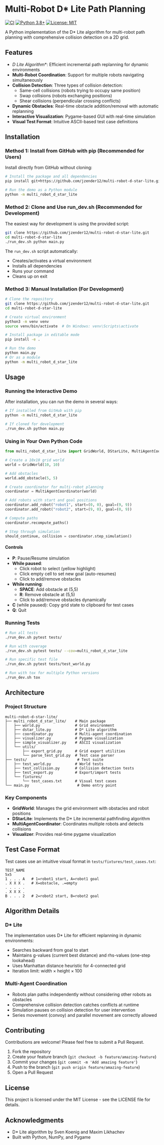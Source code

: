 # Multi-Robot D* Lite Path Planning

[![CI](https://github.com/jzender12/multi-robot-d-star-lite/actions/workflows/ci.yml/badge.svg)](https://github.com/jzender12/multi-robot-d-star-lite/actions/workflows/ci.yml)
[![Python 3.8+](https://img.shields.io/badge/python-3.8%2B-blue.svg)](https://www.python.org/downloads/)
[![License: MIT](https://img.shields.io/badge/License-MIT-yellow.svg)](https://opensource.org/licenses/MIT)

A Python implementation of the D* Lite algorithm for multi-robot path planning with comprehensive collision detection on a 2D grid.

## Features

- **D* Lite Algorithm**: Efficient incremental path replanning for dynamic environments
- **Multi-Robot Coordination**: Support for multiple robots navigating simultaneously
- **Collision Detection**: Three types of collision detection:
  - Same-cell collisions (robots trying to occupy same position)
  - Swap collisions (robots exchanging positions)
  - Shear collisions (perpendicular crossing conflicts)
- **Dynamic Obstacles**: Real-time obstacle addition/removal with automatic replanning
- **Interactive Visualization**: Pygame-based GUI with real-time simulation
- **Visual Test Format**: Intuitive ASCII-based test case definitions

## Installation

### Method 1: Install from GitHub with pip (Recommended for Users)

Install directly from GitHub without cloning:

```bash
# Install the package and all dependencies
pip install git+https://github.com/jzender12/multi-robot-d-star-lite.git

# Run the demo as a Python module
python -m multi_robot_d_star_lite
```

### Method 2: Clone and Use run_dev.sh (Recommended for Development)

The easiest way for development is using the provided script:

```bash
git clone https://github.com/jzender12/multi-robot-d-star-lite.git
cd multi-robot-d-star-lite
./run_dev.sh python main.py
```

The `run_dev.sh` script automatically:
- Creates/activates a virtual environment
- Installs all dependencies
- Runs your command
- Cleans up on exit

### Method 3: Manual Installation (For Development)

```bash
# Clone the repository
git clone https://github.com/jzender12/multi-robot-d-star-lite.git
cd multi-robot-d-star-lite

# Create virtual environment
python3 -m venv venv
source venv/bin/activate  # On Windows: venv\Scripts\activate

# Install package in editable mode
pip install -e .

# Run the demo
python main.py
# Or as a module
python -m multi_robot_d_star_lite
```

## Usage

### Running the Interactive Demo

After installation, you can run the demo in several ways:

```bash
# If installed from GitHub with pip
python -m multi_robot_d_star_lite

# If cloned for development
./run_dev.sh python main.py
```

### Using in Your Own Python Code

```python
from multi_robot_d_star_lite import GridWorld, DStarLite, MultiAgentCoordinator

# Create a 10x10 grid world
world = GridWorld(10, 10)

# Add obstacles
world.add_obstacle(5, 5)

# Create coordinator for multi-robot planning
coordinator = MultiAgentCoordinator(world)

# Add robots with start and goal positions
coordinator.add_robot("robot1", start=(0, 0), goal=(9, 9))
coordinator.add_robot("robot2", start=(9, 0), goal=(0, 9))

# Compute paths
coordinator.recompute_paths()

# Step through simulation
should_continue, collision = coordinator.step_simulation()
```

#### Controls

- **P**: Pause/Resume simulation
- **While paused**:
  - Click robot to select (yellow highlight)
  - Click empty cell to set new goal (auto-resumes)
  - Click to add/remove obstacles
- **While running**:
  - **SPACE**: Add obstacle at (5,5)
  - **R**: Remove obstacle at (5,5)
  - Click to add/remove obstacles dynamically
- **C** (while paused): Copy grid state to clipboard for test cases
- **Q**: Quit

### Running Tests

```bash
# Run all tests
./run_dev.sh pytest tests/

# Run with coverage
./run_dev.sh pytest tests/ --cov=multi_robot_d_star_lite

# Run specific test file
./run_dev.sh pytest tests/test_world.py

# Run with tox for multiple Python versions
./run_dev.sh tox
```

## Architecture

### Project Structure

```
multi-robot-d-star-lite/
├── multi_robot_d_star_lite/    # Main package
│   ├── world.py                # Grid environment
│   ├── dstar_lite.py           # D* Lite algorithm
│   ├── coordinator.py          # Multi-agent coordination
│   ├── visualizer.py           # Pygame visualization
│   ├── simple_visualizer.py    # ASCII visualization
│   └── utils/
│       ├── export_grid.py      # Grid export utilities
│       └── parse_test_grid.py  # Test case parser
├── tests/                       # Test suite
│   ├── test_world.py           # World tests
│   ├── test_collision.py       # Collision detection tests
│   ├── test_export.py          # Export/import tests
│   └── fixtures/
│       └── test_cases.txt      # Visual test cases
└── main.py                      # Demo entry point
```

### Key Components

- **GridWorld**: Manages the grid environment with obstacles and robot positions
- **DStarLite**: Implements the D* Lite incremental pathfinding algorithm
- **MultiAgentCoordinator**: Coordinates multiple robots and detects collisions
- **Visualizer**: Provides real-time pygame visualization

## Test Case Format

Test cases use an intuitive visual format in `tests/fixtures/test_cases.txt`:

```
TEST_NAME
5x5
1 . . . A   # 1=robot1 start, A=robot1 goal
. X X X .   # X=obstacle, .=empty
. . . . .
. X X X .
B . . . 2   # 2=robot2 start, B=robot2 goal
```

## Algorithm Details

### D* Lite

The implementation uses D* Lite for efficient replanning in dynamic environments:
- Searches backward from goal to start
- Maintains g-values (current best distance) and rhs-values (one-step lookahead)
- Uses Manhattan distance heuristic for 4-connected grid
- Iteration limit: width × height × 100

### Multi-Agent Coordination

- Robots plan paths independently without considering other robots as obstacles
- Comprehensive collision detection catches conflicts at runtime
- Simulation pauses on collision detection for user intervention
- Series movement (convoy) and parallel movement are correctly allowed

## Contributing

Contributions are welcome! Please feel free to submit a Pull Request.

1. Fork the repository
2. Create your feature branch (`git checkout -b feature/amazing-feature`)
3. Commit your changes (`git commit -m 'Add amazing feature'`)
4. Push to the branch (`git push origin feature/amazing-feature`)
5. Open a Pull Request

## License

This project is licensed under the MIT License - see the LICENSE file for details.

## Acknowledgments

- D* Lite algorithm by Sven Koenig and Maxim Likhachev
- Built with Python, NumPy, and Pygame